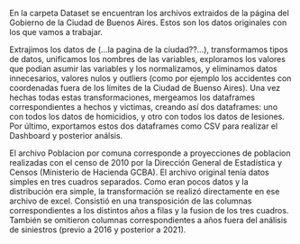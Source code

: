 En la carpeta Dataset se encuentran los archivos extraidos de la página del Gobierno de la Ciudad de Buenos Aires. Estos son los datos originales con los que vamos a trabajar. 

Extrajimos los datos de (...la pagina de la ciudad??...), transformamos tipos de datos, unificamos los nombres de las variables, exploramos los valores que podian asumir las variables y los normalizamos, y eliminamos datos innecesarios, valores nulos y outliers (como por ejemplo los accidentes con coordenadas fuera de los límites de la Ciudad de Buenso Aires). Una vez hechas todas estas transformaciones, mergeamos los dataframes correspondientes a hechos y victimas, creando así dos dataframes: uno con todos los datos de homicidios, y otro con todos los datos de lesiones. Por último, exportamos estos dos dataframes como CSV para realizar el Dashboard y posterior análsis.

El archivo Poblacion por comuna corresponde a proyecciones de poblacion realizadas con el censo de 2010 por la Dirección General de Estadística y Censos (Ministerio de Hacienda GCBA). El archivo original tenía datos simples en tres cuadros separados. Como eran pocos datos y la distribución era simple, la transformación se realizó directamente en ese archivo de excel. Consistió en una transposición de las columnas correspondientes a los distintos años a filas y la fusion de los tres cuadros. También se omitieron columnas correspondientes a años fuera del análisis de siniestros (previo a 2016 y posterior a 2021).

